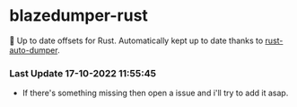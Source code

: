 # blazedumper-rust

🚀 Up to date offsets for Rust. Automatically kept up to date thanks to [rust-auto-dumper](https://github.com/Akandesh/rust-auto-dumper).


### Last Update 17-10-2022 11:55:45
- If there's something missing then open a issue and i'll try to add it asap.